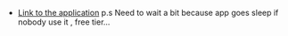 - [Link to the application](https://lviv-mern-estate.onrender.com/)
  p.s Need to wait a bit because app goes sleep if nobody use it , free tier...
